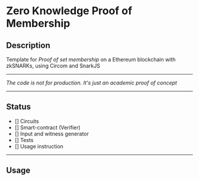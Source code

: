 # Zero Knowledge Proof of Membership

## Description
Template for *Proof of set membership* on a Ethereum blockchain with zkSNARKs, using Circom and SnarkJS

___

*The code is not for production. It's just an academic proof of concept*

___

## Status
- [] Circuits
- [] Smart-contract (Verifier)
- [] Input and witness generator
- [] Tests
- [] Usage instruction

___

## Usage